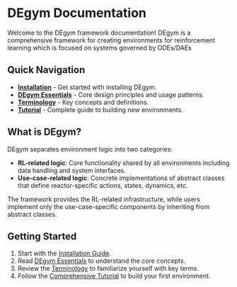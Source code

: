 # DEgym Documentation

Welcome to the DEgym framework documentation! DEgym is a comprehensive framework for creating environments for reinforcement learning which is focused on systems governed by ODEs/DAEs

## Quick Navigation

- **[Installation](installation.md)** - Get started with installing DEgym.
- **[DEgym Essentials](degym_essentials.md)** - Core design principles and usage patterns.
- **[Terminology](terminology.md)** - Key concepts and definitions.
- **[Tutorial](how_to_build_new_env.md)** - Complete guide to building new environments.

## What is DEgym?

DEgym separates environment logic into two categories:

- **RL-related logic**: Core functionality shared by all environments including data handling and system interfaces.
- **Use-case-related logic**: Concrete implementations of abstract classes that define reactor-specific actions, states, dynamics, etc.

The framework provides the RL-related infrastructure, while users implement only the use-case-specific components by inheriting from abstract classes.

## Getting Started

1. Start with the [Installation Guide](installation.md).
2. Read [DEgym Essentials](degym_essentials.md) to understand the core concepts.
3. Review the [Terminology](terminology.md) to familiarize yourself with key terms.
4. Follow the [Comprehensive Tutorial](how_to_build_new_env.md) to build your first environment.
